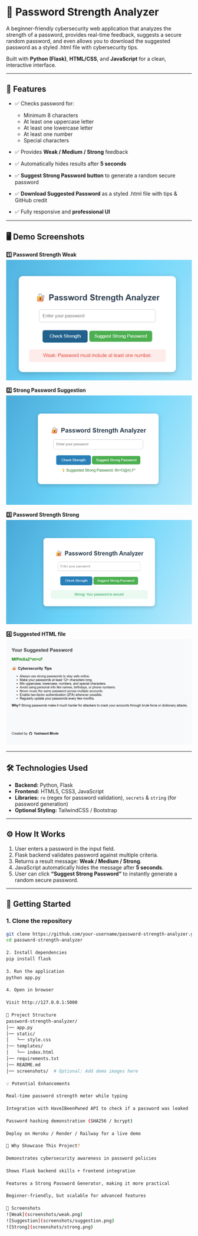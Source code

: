 # 🔐 Password Strength Analyzer

A beginner-friendly cybersecurity web application that analyzes the strength of a password, provides real-time feedback, suggests a secure random password, and even allows you to download the suggested password as a styled .html file with cybersecurity tips. 

Built with **Python (Flask)**, **HTML/CSS**, and **JavaScript** for a clean, interactive interface.  

---

## 🌟 Features

- ✅ Checks password for:
  - Minimum 8 characters  
  - At least one uppercase letter  
  - At least one lowercase letter  
  - At least one number  
  - Special characters  

- ✅ Provides **Weak / Medium / Strong** feedback  
- ✅ Automatically hides results after **5 seconds**  
- ✅ **Suggest Strong Password button** to generate a random secure password  
- ✅ **Download Suggested Password** as a styled .html file with tips & GitHub credit
- ✅ Fully responsive and **professional UI**  

---

## 🖥️ Demo Screenshots

**1️⃣ Password Strength Weak**  
![Weak Password Screenshot](screenshots/weak_password.png)

**2️⃣ Strong Password Suggestion**  
![Password Suggestion Screenshot](screenshots/suggestion.png)

**3️⃣ Password Strength Strong**  
![Strong Password Screenshot](screenshots/strong_password.png)

**4️⃣ Suggested HTML file**  
![Suggested HTML File Screenshot](screenshots/suggestedHTML.png)

---

## 🛠️ Technologies Used

- **Backend:** Python, Flask  
- **Frontend:** HTML5, CSS3, JavaScript  
- **Libraries:** `re` (regex for password validation), `secrets` & `string` (for password generation)  
- **Optional Styling:** TailwindCSS / Bootstrap  

---

## ⚙️ How It Works

1. User enters a password in the input field.  
2. Flask backend validates password against multiple criteria.  
3. Returns a result message: **Weak / Medium / Strong**.  
4. JavaScript automatically hides the message after **5 seconds**.  
5. User can click **“Suggest Strong Password”** to instantly generate a random secure password.  

---

## 🚀 Getting Started

### 1. Clone the repository
```bash
git clone https://github.com/your-username/password-strength-analyzer.git
cd password-strength-analyzer

2. Install dependencies
pip install flask

3. Run the application
python app.py

4. Open in browser

Visit http://127.0.0.1:5000

📝 Project Structure
password-strength-analyzer/
│── app.py
│── static/
│   └── style.css
│── templates/
│   └── index.html
│── requirements.txt
│── README.md
│── screenshots/  # Optional: Add demo images here

💡 Potential Enhancements

Real-time password strength meter while typing

Integration with HaveIBeenPwned API to check if a password was leaked

Password hashing demonstration (SHA256 / bcrypt)

Deploy on Heroku / Render / Railway for a live demo

🎯 Why Showcase This Project?

Demonstrates cybersecurity awareness in password policies

Shows Flask backend skills + frontend integration

Features a Strong Password Generator, making it more practical

Beginner-friendly, but scalable for advanced features

📸 Screenshots
![Weak](screenshots/weak.png)
![Suggestion](screenshots/suggestion.png)
![Strong](screenshots/strong.png)

